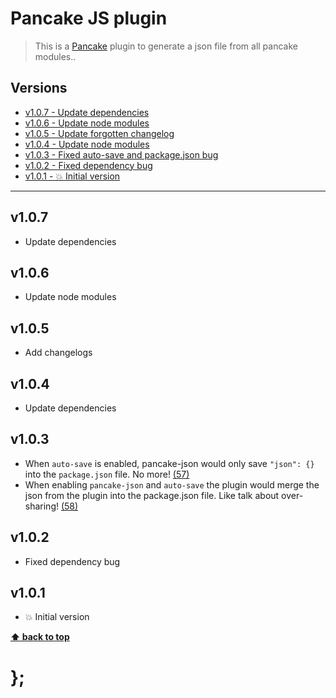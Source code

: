 Pancake JS plugin
=================

> This is a [Pancake](https://github.com/govau/pancake) plugin to generate a json file from all pancake modules..


## Versions

* [v1.0.7 - Update dependencies](v107)
* [v1.0.6 - Update node modules](v106)
* [v1.0.5 - Update forgotten changelog](v105)
* [v1.0.4 - Update node modules](v104)
* [v1.0.3 - Fixed auto-save and package.json bug](v103)
* [v1.0.2 - Fixed dependency bug](v102)
* [v1.0.1 - 💥 Initial version](v101)


----------------------------------------------------------------------------------------------------------------------------------------------------------------

## v1.0.7

- Update dependencies


## v1.0.6

- Update node modules


## v1.0.5

- Add changelogs


## v1.0.4

- Update dependencies


## v1.0.3

- When `auto-save` is enabled, pancake-json would only save `"json": {}` into the `package.json` file. No more!
  [(57)](https://github.com/govau/pancake/issues/57)
- When enabling `pancake-json` and `auto-save` the plugin would merge the json from the plugin into the package.json file. Like talk about over-sharing!
  [(58)](https://github.com/govau/pancake/issues/58)


## v1.0.2

- Fixed dependency bug


## v1.0.1

- 💥 Initial version


**[⬆ back to top](#contents)**


# };
